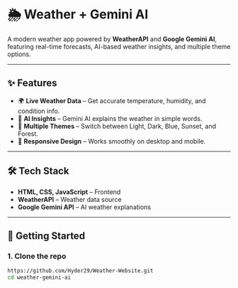 # 🌦 Weather + Gemini AI

A modern weather app powered by **WeatherAPI** and **Google Gemini AI**, featuring real-time forecasts, AI-based weather insights, and multiple theme options.

---

## ✨ Features
- 🌍 **Live Weather Data** – Get accurate temperature, humidity, and condition info.  
- 🤖 **AI Insights** – Gemini AI explains the weather in simple words.  
- 🎨 **Multiple Themes** – Switch between Light, Dark, Blue, Sunset, and Forest.  
- 📱 **Responsive Design** – Works smoothly on desktop and mobile.  

---

## 🛠️ Tech Stack
- **HTML, CSS, JavaScript** – Frontend  
- **WeatherAPI** – Weather data source  
- **Google Gemini API** – AI weather explanations  

---

## 🚀 Getting Started

### 1. Clone the repo
```bash
https://github.com/Hyder29/Weather-Website.git
cd weather-gemini-ai
